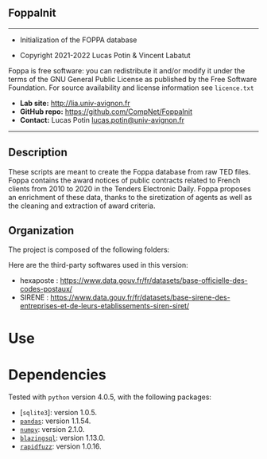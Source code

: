 ## FoppaInit
-------------------------------------------------------------------------
* Initialization of the FOPPA database

* Copyright 2021-2022 Lucas Potin & Vincent Labatut

Foppa is free software: you can redistribute it and/or modify it under the terms of the GNU General Public License as published by the Free Software Foundation. For source availability and license information see `licence.txt`

* **Lab site:** http://lia.univ-avignon.fr
* **GitHub repo:** https://github.com/CompNet/FoppaInit
* **Contact:** Lucas Potin <lucas.potin@univ-avignon.fr>
 
-------------------------------------------------------------------------

## Description
These scripts are meant to create the Foppa database from raw TED files. Foppa contains the award notices of public contracts related to French clients from 2010 to 2020 in the Tenders Electronic Daily. Foppa proposes an enrichment of these data, thanks to the siretization of agents as well as the cleaning and extraction of award criteria.

## Organization
The project is composed of the following folders:

Here are the third-party softwares used in this version:
* hexaposte : https://www.data.gouv.fr/fr/datasets/base-officielle-des-codes-postaux/
* SIRENE : https://www.data.gouv.fr/fr/datasets/base-sirene-des-entreprises-et-de-leurs-etablissements-siren-siret/

# Use


# Dependencies
Tested with `python` version 4.0.5, with the following packages:
* [`sqlite3`]: version 1.0.5.
* [`pandas`](https://pypi.org/project/pandas/): version 1.1.54.
* [`numpy`](https://pypi.org/project/numpy/): version 2.1.0.
* [`blazingsql`](https://rapids.ai/start.html): version 1.13.0.
* [`rapidfuzz`](https://pypi.org/project/rapidfuzz/): version 1.0.16.



